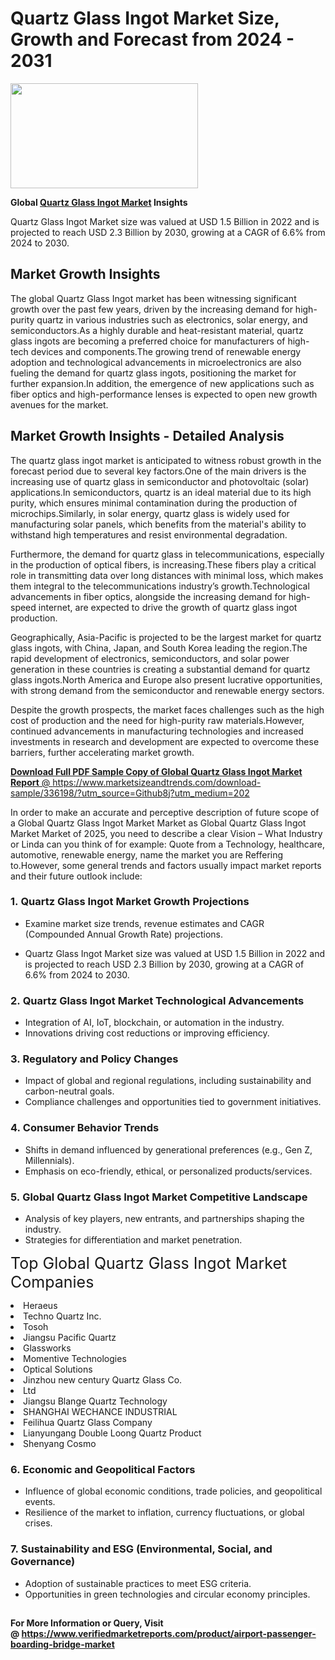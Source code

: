 <H1>Quartz Glass Ingot Market Size, Growth and Forecast from 2024 - 2031</H1><img class="aligncenter size-medium wp-image-584254" src="https://thirdeyenews.in/wp-content/uploads/2024/09/Global-Market-Research-300x168.jpeg" alt="" width="300" height="168" /><p><strong>Global&nbsp;<a href="https://www.marketsizeandtrends.com/download-sample/336198/?utm_source=Github8j?utm_medium=202">Quartz Glass Ingot Market</a> Insights</strong></p><p>Quartz Glass Ingot Market size was valued at USD 1.5 Billion in 2022 and is projected to reach USD 2.3 Billion by 2030, growing at a CAGR of 6.6% from 2024 to 2030.</p><p><h2>Market Growth Insights</h2> <p>The global Quartz Glass Ingot market has been witnessing significant growth over the past few years, driven by the increasing demand for high-purity quartz in various industries such as electronics, solar energy, and semiconductors.As a highly durable and heat-resistant material, quartz glass ingots are becoming a preferred choice for manufacturers of high-tech devices and components.The growing trend of renewable energy adoption and technological advancements in microelectronics are also fueling the demand for quartz glass ingots, positioning the market for further expansion.In addition, the emergence of new applications such as fiber optics and high-performance lenses is expected to open new growth avenues for the market.</p> <p><a href="download-sample-link"></a></p> <h2>Market Growth Insights - Detailed Analysis</h2> <p>The quartz glass ingot market is anticipated to witness robust growth in the forecast period due to several key factors.One of the main drivers is the increasing use of quartz glass in semiconductor and photovoltaic (solar) applications.In semiconductors, quartz is an ideal material due to its high purity, which ensures minimal contamination during the production of microchips.Similarly, in solar energy, quartz glass is widely used for manufacturing solar panels, which benefits from the material's ability to withstand high temperatures and resist environmental degradation.</p> <p>Furthermore, the demand for quartz glass in telecommunications, especially in the production of optical fibers, is increasing.These fibers play a critical role in transmitting data over long distances with minimal loss, which makes them integral to the telecommunications industry’s growth.Technological advancements in fiber optics, alongside the increasing demand for high-speed internet, are expected to drive the growth of quartz glass ingot production.</p> <p>Geographically, Asia-Pacific is projected to be the largest market for quartz glass ingots, with China, Japan, and South Korea leading the region.The rapid development of electronics, semiconductors, and solar power generation in these countries is creating a substantial demand for quartz glass ingots.North America and Europe also present lucrative opportunities, with strong demand from the semiconductor and renewable energy sectors.</p> <p>Despite the growth prospects, the market faces challenges such as the high cost of production and the need for high-purity raw materials.However, continued advancements in manufacturing technologies and increased investments in research and development are expected to overcome these barriers, further accelerating market growth.</p> <p><a href="get-more-link"></p><p><span class=""><strong>Download Full PDF Sample Copy of Global Quartz Glass Ingot Market Report</strong> @ <a href="https://www.marketsizeandtrends.com/download-sample/336198/?utm_source=Github8j?utm_medium=202" target="_blank">https://www.marketsizeandtrends.com/download-sample/336198/?utm_source=Github8j?utm_medium=202</a></span></p><p>In order to make an accurate and perceptive description of future scope of a Global&nbsp;Quartz Glass Ingot Market Market as Global&nbsp;Quartz Glass Ingot Market Market of 2025, you need to describe a clear Vision &ndash; What Industry or Linda can you think of for example: Quote from a Technology, healthcare, automotive, renewable energy, name the market you are Reffering to.However, some general trends and factors usually impact market reports and their future outlook include:</p><h3>1.&nbsp;<strong>Quartz Glass Ingot Market Growth Projections</strong></h3><ul><li>Examine market size trends, revenue estimates and CAGR (Compounded Annual Growth Rate) projections.</li><li><p>Quartz Glass Ingot Market size was valued at USD 1.5 Billion in 2022 and is projected to reach USD 2.3 Billion by 2030, growing at a CAGR of 6.6% from 2024 to 2030.</p></li></ul><h3>2.&nbsp;<strong>Quartz Glass Ingot Market Technological Advancements</strong></h3><ul><li>Integration of AI, IoT, blockchain, or automation in the industry.</li><li>Innovations driving cost reductions or improving efficiency.</li></ul><h3>3.&nbsp;<strong>Regulatory and Policy Changes</strong></h3><ul><li>Impact of global and regional regulations, including sustainability and carbon-neutral goals.</li><li>Compliance challenges and opportunities tied to government initiatives.</li></ul><h3>4.&nbsp;<strong>Consumer Behavior Trends</strong></h3><ul><li>Shifts in demand influenced by generational preferences (e.g., Gen Z, Millennials).</li><li>Emphasis on eco-friendly, ethical, or personalized products/services.</li></ul><h3>5.&nbsp;<strong>Global Quartz Glass Ingot Market Competitive Landscape</strong></h3><ul><li>Analysis of key players, new entrants, and partnerships shaping the industry.</li><li>Strategies for differentiation and market penetration.</li></ul><p data-pm-slice="1 1 []"><span style="color: inherit; font-family: inherit; font-size: 25px;">Top Global Quartz Glass Ingot Market Companies</span></p><div class="" data-test-id=""><p><li>Heraeus</li><li> Techno Quartz Inc.</li><li> Tosoh</li><li> Jiangsu Pacific Quartz</li><li> Glassworks</li><li> Momentive Technologies</li><li> Optical Solutions</li><li> Jinzhou new century Quartz Glass Co.</li><li> Ltd</li><li> Jiangsu Blange Quartz Technology</li><li> SHANGHAI WECHANCE INDUSTRIAL</li><li> Feilihua Quartz Glass Company</li><li> Lianyungang Double Loong Quartz Product</li><li> Shenyang Cosmo</li></p></div><h3>6.&nbsp;<strong>Economic and Geopolitical Factors</strong></h3><ul><li>Influence of global economic conditions, trade policies, and geopolitical events.</li><li>Resilience of the market to inflation, currency fluctuations, or global crises.</li></ul><h3>7.&nbsp;<strong>Sustainability and ESG (Environmental, Social, and Governance)</strong></h3><ul><li>Adoption of sustainable practices to meet ESG criteria.</li><li>Opportunities in green technologies and circular economy principles.</li></ul><h2><strong style="font-size: 14px;">For More Information or Query, Visit @&nbsp;</strong><a style="background-color: #ffffff; font-size: 14px;" href="https://www.marketsizeandtrends.com/report/quartz-glass-ingot-market/" target="_blank">https://www.verifiedmarketreports.com/product/airport-passenger-boarding-bridge-market</a></h2>
